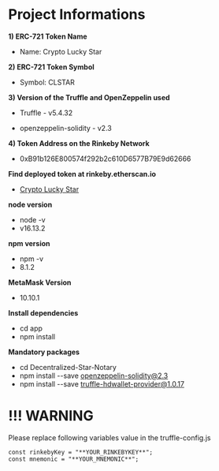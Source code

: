 # Project Informations

**1) ERC-721 Token Name**

 - Name: Crypto Lucky Star

**2) ERC-721 Token Symbol**

 - Symbol: CLSTAR

**3) Version of the Truffle and OpenZeppelin used**

 - Truffle - v5.4.32
 
 - openzeppelin-solidity - v2.3

**4) Token Address on the Rinkeby Network**

- 0xB91b126E800574f292b2c610D6577B79E9d62666

**Find deployed token at rinkeby.etherscan.io**

- [Crypto Lucky Star](https://rinkeby.etherscan.io/token/0xb91b126e800574f292b2c610d6577b79e9d62666)


**node version**

- node -v
- v16.13.2

**npm version**

- npm -v
- 8.1.2

**MetaMask Version**

- 10.10.1

**Install dependencies**

- cd app
- npm install

**Mandatory packages**

- cd Decentralized-Star-Notary
- npm install --save  openzeppelin-solidity@2.3
- npm install --save  truffle-hdwallet-provider@1.0.17


# !!! WARNING

Please replace following variables value in the truffle-config.js
```
const rinkebyKey = "**YOUR_RINKEBYKEY**";
const mnemonic = "**YOUR_MNEMONIC**";
```


